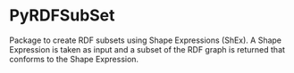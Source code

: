 PyRDFSubSet
===========
Package to create RDF subsets using Shape Expressions (ShEx). A Shape Expression is taken as input and a subset of the RDF
graph is returned that conforms to the Shape Expression.

